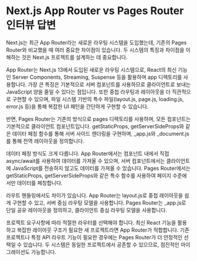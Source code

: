 # Next.js App Router vs Pages Router 인터뷰 답변

Next.js는 최근 App Router라는 새로운 라우팅 시스템을 도입했는데, 기존의 Pages Router와 비교했을 때 여러 중요한 차이점이 있습니다. 두 시스템의 특징과 차이점을 이해하는 것은 Next.js 프로젝트를 설계하는 데 중요합니다.

App Router는 Next.js 13에서 도입된 새로운 라우팅 시스템으로, React의 최신 기능인 Server Components, Streaming, Suspense 등을 활용하며 app 디렉토리를 사용합니다. 가장 큰 특징은 기본적으로 서버 컴포넌트를 사용하므로 클라이언트로 보내는 JavaScript 양을 줄일 수 있다는 점입니다. 또한 중첩 라우팅과 레이아웃을 더 직관적으로 구현할 수 있으며, 파일 시스템 기반의 특수 파일(layout.js, page.js, loading.js, error.js 등)을 통해 복잡한 UI 패턴을 간단하게 구현할 수 있습니다.

반면, Pages Router는 기존의 방식으로 pages 디렉토리를 사용하며, 모든 컴포넌트는 기본적으로 클라이언트 컴포넌트입니다. getStaticProps, getServerSideProps와 같은 데이터 페칭 함수를 통해 서버 사이드 렌더링을 구현하며, _app.js와 _document.js를 통해 전역 레이아웃을 정의합니다.

데이터 페칭 방식도 크게 다릅니다. App Router에서는 컴포넌트 내에서 직접 async/await를 사용하여 데이터를 가져올 수 있으며, 서버 컴포넌트에서는 클라이언트에 JavaScript를 전송하지 않고도 데이터를 가져올 수 있습니다. Pages Router에서는 getStaticProps, getServerSideProps와 같은 특수 함수를 사용하여 페이지 수준에서만 데이터를 페칭합니다.

라우트 핸들링에서도 차이가 있습니다. App Router는 layout.js로 중첩 레이아웃을 쉽게 구현할 수 있고, 서버 중심 라우팅 모델을 사용합니다. Pages Router는 _app.js로 단일 공유 레이아웃을 정의하고, 클라이언트 중심 라우팅 모델을 사용합니다.

프로젝트 요구사항에 따라 적절한 라우터를 선택해야 합니다. 최신 React 기능을 활용하고 복잡한 레이아웃 구조가 필요한 새 프로젝트라면 App Router가 적합합니다. 기존 프로젝트나 특정 API 라우트 기능이 필요한 경우에는 Pages Router가 더 안정적인 선택일 수 있습니다. 두 시스템은 동일한 프로젝트에서 공존할 수 있으므로, 점진적인 마이그레이션도 가능합니다.